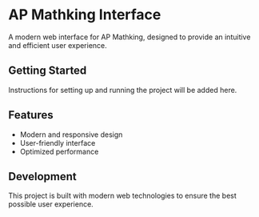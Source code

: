 # AP Mathking Interface

A modern web interface for AP Mathking, designed to provide an intuitive and efficient user experience.

## Getting Started

Instructions for setting up and running the project will be added here.

## Features

- Modern and responsive design
- User-friendly interface
- Optimized performance

## Development

This project is built with modern web technologies to ensure the best possible user experience. 